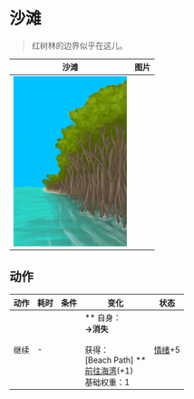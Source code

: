 # 沙滩  
> 红树林的边界似乎在这儿。  
  
  沙滩  |   图片   
 ----  |  ----:   
   |  <img decoding="async" src="Sprite/MangrovesToBeach.png" href="a.md" style="max-width:300px;max-height:300px;">   
  
## 动作  
动作  |  耗时  |  条件  |  变化  |  状态  
----  |  ----  |  ----  |  ----  |  ----  
继续<br>  |  -  |    |  ** 自身：**<br>→消失<br><br>** 获得： **<br>** [Beach Path] **<br>  [前往海湾](Path_MangrovesToBay.md)(+1)<br>基础权重：1  |  [情绪](Morale.md)+5  


<script>document.title="沙滩 - 卡牌生存百科 Card Survival Wiki";</script>